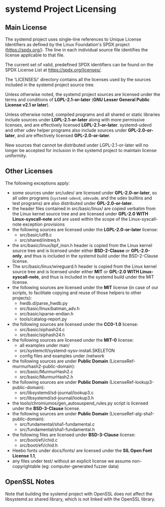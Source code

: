 # systemd Project Licensing

## Main License

The systemd project uses single-line references to Unique License Identifiers as
defined by the Linux Foundation's SPDX project (https://spdx.org/). The line in
each individual source file identifies the license applicable to that file.

The current set of valid, predefined SPDX identifiers can be found on the SPDX
License List at https://spdx.org/licenses/.

The 'LICENSES/' directory contains all the licenses used by the sources included in
the systemd project source tree.

Unless otherwise noted, the systemd project sources are licensed under the terms
and conditions of
**LGPL-2.1-or-later** (**GNU Lesser General Public License v2.1 or later**).

Unless otherwise noted, compiled programs and all shared or static libraries
include sources under **LGPL-2.1-or-later** along with more permissive
licenses, and are effectively licensed **LGPL-2.1-or-later**.
systemd-udevd and other udev helper programs also include sources under
**GPL-2.0-or-later**, and are effectively licensed **GPL-2.0-or-later**.

New sources that cannot be distributed under LGPL-2.1-or-later will no longer
be accepted for inclusion in the systemd project to maintain license uniformity.

## Other Licenses

The following exceptions apply:

 * some sources under src/udev/ are licensed under **GPL-2.0-or-later**,
   so all udev programs (`systemd-udevd`, `udevadm`, and the udev builtins
   and test programs) are also distributed under **GPL-2.0-or-later**.
 * the header files contained in src/basic/linux/ are copied
   verbatim from the Linux kernel source tree and are licensed under **GPL-2.0 WITH
   Linux-syscall-note** and are used within the scope of the Linux-syscall-note
   exception provisions
 * the following sources are licensed under the **LGPL-2.0-or-later** license:
   - src/basic/utf8.c
   - src/shared/initreq.h
 * the src/basic/linux/bpf_insn.h header is copied from the Linux kernel
   source tree and is licensed under either **BSD-2-Clause** or **GPL-2.0-only**,
   and thus is included in the systemd build under the BSD-2-Clause license.
 * The src/basic/linux/wireguard.h header is copied from the Linux kernel
   source tree and is licensed under either **MIT** or **GPL-2.0 WITH Linux-syscall-note**,
   and thus is included in the systemd build under the MIT license.
 * the following sources are licensed under the **MIT** license (in case of our
   scripts, to facilitate copying and reuse of those helpers to other projects):
   - hwdb.d/parse_hwdb.py
   - src/basic/linux/batman_adv.h
   - src/basic/sparse-endian.h
   - tools/catalog-report.py
 * the following sources are licensed under the **CC0-1.0** license:
   - src/basic/siphash24.c
   - src/basic/siphash24.h
 * the following sources are licensed under the **MIT-0** license:
   - all examples under man/
   - src/systemctl/systemd-sysv-install.SKELETON
   - config files and examples under /network
 * the following sources are under **Public Domain** (LicenseRef-murmurhash2-public-domain):
   - src/basic/MurmurHash2.c
   - src/basic/MurmurHash2.h
 * the following sources are under **Public Domain** (LicenseRef-lookup3-public-domain):
   - src/libsystemd/sd-journal/lookup3.c
   - src/libsystemd/sd-journal/lookup3.h
 * the tools/chromiumos/gen_autosuspend_rules.py script is licensed under the
   **BSD-3-Clause** license.
 * the following sources are under **Public Domain** (LicenseRef-alg-sha1-public-domain):
   - src/fundamental/sha1-fundamental.c
   - src/fundamental/sha1-fundamental.h
 * the following files are licensed under **BSD-3-Clause** license:
   - src/boot/efi/chid.c
   - src/boot/efi/chid.h
 * Heebo fonts under docs/fonts/ are licensed under the **SIL Open Font License 1.1**,
 * any files under test/ without an explicit license we assume non-copyrightable
   (eg: computer-generated fuzzer data)

## OpenSSL Notes

Note that building the systemd project with OpenSSL does not affect the libsystemd.so
shared library, which is not linked with the OpenSSL library.
